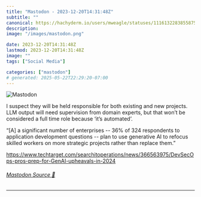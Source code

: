 ```yaml
---
title: "Mastodon - 2023-12-20T14:31:48Z"
subtitle: ""
canonical: https://hachyderm.io/users/mweagle/statuses/111613228385587508
description:
image: "/images/mastodon.png"

date: 2023-12-20T14:31:48Z
lastmod: 2023-12-20T14:31:48Z
image: ""
tags: ["Social Media"]

categories: ["mastodon"]
# generated: 2025-05-22T22:29:20-07:00
---
```

![Mastodon](/images/mastodon.png)

<p>I suspect they will be held responsible for both existing and new projects. LLM output  will need supervision from domain experts, but that won’t be considered a full time role because ‘it’s automated’. </p><p>“[A] a significant number of enterprises -- 36% of 324 respondents to application development questions -- plan to use generative AI to refocus skilled workers on more strategic projects rather than replace them.” </p><p><a href="https://www.techtarget.com/searchitoperations/news/366563975/DevSecOps-pros-prep-for-GenAI-upheavals-in-2024" target="_blank" rel="nofollow noopener noreferrer" translate="no"><span class="invisible">https://www.</span><span class="ellipsis">techtarget.com/searchitoperati</span><span class="invisible">ons/news/366563975/DevSecOps-pros-prep-for-GenAI-upheavals-in-2024</span></a></p>


###### [Mastodon Source 🐘](https://hachyderm.io/@mweagle/111613228385587508)

___
